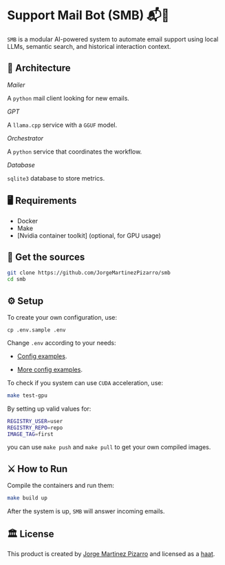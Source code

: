 # Support Mail Bot (SMB) 📬🤖

`SMB` is a modular AI-powered system to automate email support using local LLMs, semantic search, and historical interaction context.

## 🧱 Architecture

*Mailer*

A `python` mail client looking for new emails.

*GPT*

A `llama.cpp` service with a `GGUF` model.

*Orchestrator*

A `python` service that coordinates the workflow.

*Database*

`sqlite3` database to store metrics.

## 🖥️ Requirements

- Docker
- Make
- [Nvidia container toolkit] (optional, for GPU usage)

## 📜 Get the sources

```sh
git clone https://github.com/JorgeMartinezPizarro/smb
cd smb
```

## ⚙️ Setup

To create your own configuration, use:

```
cp .env.sample .env
```

Change `.env` according to your needs:

- [Config examples](docs/config.md).

- [More config examples](.env.sample).

To check if you system can use `CUDA` acceleration, use:

```sh
make test-gpu
```

By setting up valid values for:

```sh
REGISTRY_USER=user
REGISTRY_REPO=repo
IMAGE_TAG=first
```

you can use `make push` and `make pull` to get your own compiled images.

## ⚔️ How to Run

Compile the containers and run them:

```sh
make build up
```

After the system is up, `SMB` will answer incoming emails.

## 🏛️ License

This product is created by [Jorge Martinez Pizarro](https://ideniox.com) and licensed as a [haat](https://github.com/JorgeMartinezPizarro/haat/blob/main/LICENSE.md).
